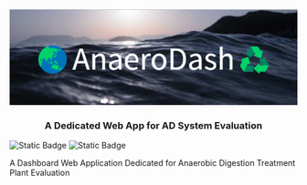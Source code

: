<img src="utility/images/banner.png">
<h3 align="center">A Dedicated Web App for AD System Evaluation</h3>

![Static Badge](https://img.shields.io/badge/AnaeroDash-v_1.1-darkgreen)
![Static Badge](https://img.shields.io/badge/Python%203.10.12-%233776AB?style=plastic&logo=python&logoColor=%23E6DB3E&color=%231A1D1D)

A Dashboard Web Application Dedicated for Anaerobic Digestion Treatment Plant Evaluation
